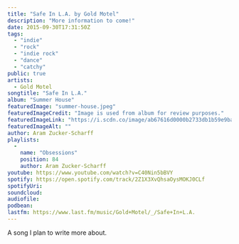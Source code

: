 ```yaml
---
title: "Safe In L.A. by Gold Motel"
description: "More information to come!"
date: 2015-09-30T17:31:50Z
tags:
  - "indie"
  - "rock"
  - "indie rock"
  - "dance"
  - "catchy"
public: true
artists:
  - Gold Motel
songtitle: "Safe In L.A."
album: "Summer House"
featuredImage: "summer-house.jpeg"
featuredImageCredit: "Image is used from album for review purposes."
featuredImageLink: "https://i.scdn.co/image/ab67616d0000b2733db1b59e9ba79cf0f808136c"
featuredImageAlt: ""
author: Aram Zucker-Scharff
playlists:
  -
    name: "Obsessions"
    position: 84
    author: Aram Zucker-Scharff
youtube: https://www.youtube.com/watch?v=C40Nin5bBVY
spotify: https://open.spotify.com/track/2Z1X3XvQhsaOysMOKJ0CLf
spotifyUri: 
soundcloud:
audiofile:
podbean:
lastfm: https://www.last.fm/music/Gold+Motel/_/Safe+In+L.A.
---
```


A song I plan to write more about.
		
